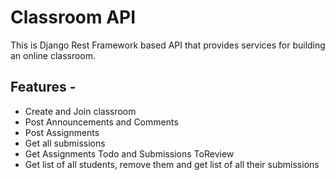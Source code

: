 # Classroom API

This is Django Rest Framework based API that provides services for building an online classroom. 

## Features - 

- Create and Join classroom
- Post Announcements and Comments
- Post Assignments
- Get all submissions
- Get Assignments Todo and Submissions ToReview
- Get list of all students, remove them and get list of all their submissions
